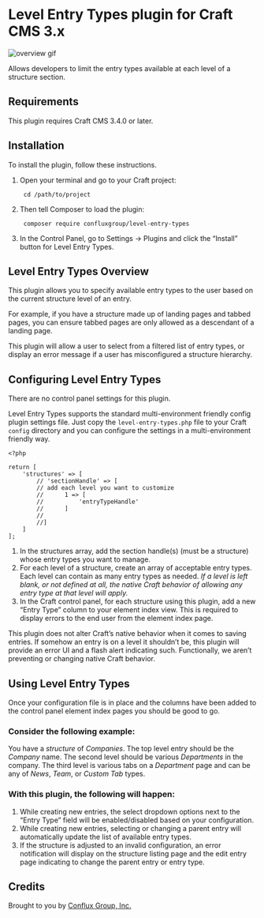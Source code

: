 # Level Entry Types plugin for Craft CMS 3.x

![overview gif](./docs/screenshots/level-entry-types-overview.gif)

Allows developers to limit the entry types available at each level of a structure section.

## Requirements

This plugin requires Craft CMS 3.4.0 or later.

## Installation

To install the plugin, follow these instructions.

1. Open your terminal and go to your Craft project:

        cd /path/to/project

2. Then tell Composer to load the plugin:

        composer require confluxgroup/level-entry-types

3. In the Control Panel, go to Settings → Plugins and click the “Install” button for Level Entry Types.

## Level Entry Types Overview

This plugin allows you to specify available entry types to the user based on the current structure level of an entry.

For example, if you have a structure made up of landing pages and tabbed pages, you can ensure tabbed pages are only allowed as a descendant of a landing page.

This plugin will allow a user to select from a filtered list of entry types, or display an error message if a user has misconfigured a structure hierarchy.

## Configuring Level Entry Types

There are no control panel settings for this plugin.

Level Entry Types supports the standard multi-environment friendly config plugin settings file. Just copy the `level-entry-types.php` file to your Craft `config` directory and you can configure the settings in a multi-environment friendly way.

```
<?php

return [
	'structures' => [
		// 'sectionHandle' => [
		// add each level you want to customize
		//		1 => [
		//			'entryTypeHandle'
		//		]
		//
		//]
	]
];
```

1. In the structures array, add the section handle(s) (must be a structure) whose entry types you want to manage.
2. For each level of a structure, create an array of acceptable entry types. Each level can contain as many entry types as needed. *If a level is left blank, or not defined at all, the native Craft behavior of allowing any entry type at that level will apply.*
3. In the Craft control panel, for each structure using this plugin, add a new “Entry Type” column to your element index view. This is required to display errors to the end user from the element index page.

This plugin does not alter Craft’s native behavior when it comes to saving entries. If somehow an entry is on a level it shouldn’t be, this plugin will provide an error UI and a flash alert indicating such. Functionally, we aren’t preventing or changing native Craft behavior.

## Using Level Entry Types

Once your configuration file is in place and the columns have been added to the control panel element index pages you should be good to go.

### Consider the following example:

You have a *structure* of *Companies*. The top level entry should be the *Company* name. The second level should be various *Departments* in the company. The third level is various tabs on a *Department* page and can be any of *News*, *Team*, or *Custom Tab* types.

### With this plugin, the following will happen:
1. While creating new entries, the select dropdown options next to the “Entry Type” field will be enabled/disabled based on your configuration.
2. While creating new entries, selecting or changing a parent entry will automatically update the list of available entry types.
3. If the structure is adjusted to an invalid configuration, an error notification will display on the structure listing page and the edit entry page indicating to change the parent entry or entry type.


## Credits

Brought to you by [Conflux Group, Inc.](https://confluxgroup.com)
